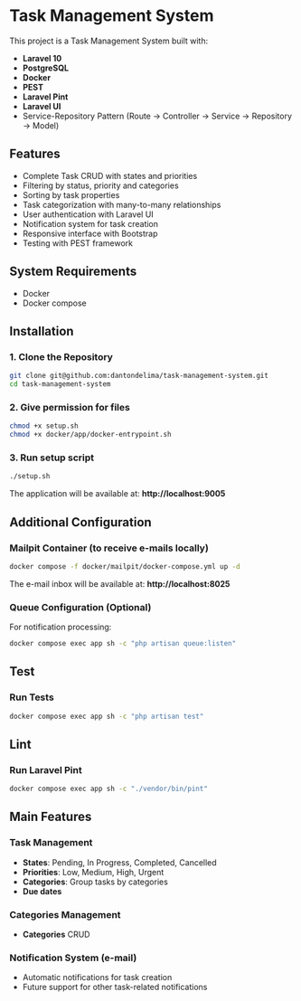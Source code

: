 

# Task Management System

This project is a Task Management System built with: 
 - **Laravel 10**
 - **PostgreSQL**
 - **Docker**
 - **PEST**
 - **Laravel Pint**
 - **Laravel UI**
 - Service-Repository Pattern (Route -> Controller -> Service -> Repository -> Model)

## Features

-  Complete Task CRUD with states and priorities
-  Filtering by status, priority and categories
-  Sorting by task properties
-  Task categorization with many-to-many relationships
-  User authentication with Laravel UI
-  Notification system for task creation
-  Responsive interface with Bootstrap
-  Testing with PEST framework

## System Requirements

- Docker
- Docker compose

## Installation

### 1. Clone the Repository
```bash
git clone git@github.com:dantondelima/task-management-system.git
cd task-management-system
```

### 2. Give permission for files
```bash
chmod +x setup.sh 
chmod +x docker/app/docker-entrypoint.sh
```
### 3. Run setup script
```bash
./setup.sh
```

The application will be available at: **http://localhost:9005**

## Additional Configuration

### Mailpit Container (to receive e-mails locally)

```bash
docker compose -f docker/mailpit/docker-compose.yml up -d
```
The e-mail inbox will be available at: **http://localhost:8025**
### Queue Configuration (Optional)
For notification processing:
```bash
docker compose exec app sh -c "php artisan queue:listen"
```

## Test

### Run Tests
```bash
docker compose exec app sh -c "php artisan test"
```

## Lint
### Run Laravel Pint
```bash
docker compose exec app sh -c "./vendor/bin/pint"
```

## Main Features

### Task Management
- **States**: Pending, In Progress, Completed, Cancelled
- **Priorities**: Low, Medium, High, Urgent
- **Categories**: Group tasks by categories
- **Due dates**

### Categories Management
- **Categories** CRUD

### Notification System (e-mail)
- Automatic notifications for task creation
- Future support for other task-related notifications

